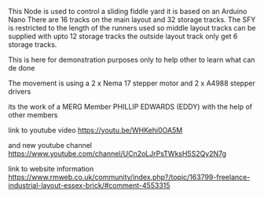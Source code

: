 This Node is used to control a sliding fiddle yard it is based on an Arduino Nano There are 16 tracks on the main layout and 32 storage tracks. The SFY is restricted to the length of the runners used so middle layout tracks can be supplied with upto 12 storage tracks the outside layout track only get 6 storage tracks.

This is here for demonstration purposes only to help other to learn what can de done

The movement is using a 2 x Nema 17 stepper motor and 2 x A4988 stepper drivers 

its the work of a MERG Member PHILLIP EDWARDS (EDDY) with the help of other members

link to youtube video
https://youtu.be/WHKehi0OA5M

and new youtube channel
https://www.youtube.com/channel/UCn2oLJrPsTWksH5S2Qy2N7g

link to website information
https://www.rmweb.co.uk/community/index.php?/topic/163799-freelance-industrial-layout-essex-brick/#comment-4553315



